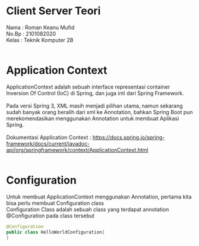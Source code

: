 # Client Server Teori
Nama  : Roman Keanu Mufid <br>
No.Bp : 2101082020 <br>
Kelas : Teknik Komputer 2B <br>
<br>
 # Application Context
ApplicationContext adalah sebuah interface representasi container Inversion Of Control (IoC) di Spring, dan juga inti dari Spring Framework. <br> <br>
Pada versi Spring 3, XML masih menjadi pilihan utama, namun sekarang sudah banyak orang beralih dari xml ke Annotation, bahkan Spring Boot pun merekomendasikan menggunakan Annotation untuk membuat Aplikasi Spring. <br> <br>
Dokumentasi Application Context : https://docs.spring.io/spring-framework/docs/current/javadoc-api/org/springframework/context/ApplicationContext.html <br> <br>

# Configuration
Untuk membuat ApplicationContext menggunakan Annotation, pertama kita bisa perlu membuat Configuration class <br>
Configuration Class adalah sebuah class yang terdapat annotation @Configuration pada class tersebut <br>

```java
@Configuration
public class HelloWorldConfiguration{
}
```
<br>
